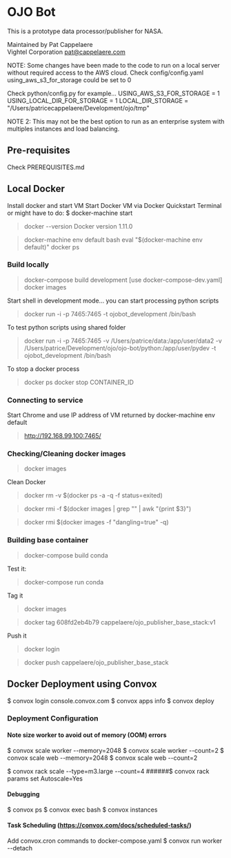 # OJO Bot

This is a prototype data processor/publisher for NASA. 

Maintained by Pat Cappelaere	
Vightel Corporation
pat@cappelaere.com

NOTE:  Some changes have been made to the code to run on a local server without required access to the AWS cloud.
Check config/config.yaml
using_aws_s3_for_storage could be set to 0

Check python/config.py for example...
USING_AWS_S3_FOR_STORAGE	= 1
USING_LOCAL_DIR_FOR_STORAGE	= 1
LOCAL_DIR_STORAGE			= "/Users/patricecappelaere/Development/ojo/tmp"

NOTE 2: This may not be the best option to run as an enterprise system with multiples instances and load balancing.

## Pre-requisites

Check PREREQUISITES.md

## Local Docker
Install docker and start VM
Start Docker VM via Docker Quickstart Terminal
or might have to do: $ docker-machine start

> docker --version
Docker version 1.11.0

> docker-machine env default
> bash
> eval "$(docker-machine env default)"
> docker ps

### Build locally
> docker-compose build development [use docker-compose-dev.yaml]
> docker images

Start shell in development mode... you can start processing python scripts
> docker run -i -p 7465:7465 -t ojobot_development /bin/bash

To test python scripts using shared folder
> docker run -i -p 7465:7465 -v /Users/patrice/data:/app/user/data2 -v /Users/patrice/Development/ojo/ojo-bot/python:/app/user/pydev -t ojobot_development  /bin/bash

To stop a docker process
> docker ps
> docker stop CONTAINER_ID

### Connecting to service
Start Chrome and use IP address of VM returned by docker-machine env default
> http://192.168.99.100:7465/

### Checking/Cleaning docker images
> docker images

Clean Docker
> docker rm -v $(docker ps -a -q -f status=exited)

> docker rmi -f $(docker images | grep "<none>" | awk "{print \$3}")
	
> docker rmi $(docker images -f "dangling=true" -q)

### Building base container
> docker-compose build conda

Test it:
> docker-compose run conda

Tag it
> docker images

> docker tag 608fd2eb4b79 cappelaere/ojo_publisher_base_stack:v1

Push it
> docker login

> docker push cappelaere/ojo_publisher_base_stack

## Docker Deployment using Convox
$ convox login console.convox.com
$ convox apps info
$ convox deploy

### Deployment Configuration
#### Note size worker to avoid out of memory (OOM) errors
$ convox scale worker --memory=2048
$ convox scale worker --count=2
$ convox scale web --memory=2048
$ convox scale web --count=2

$ convox rack scale --type=m3.large --count=4
######$ convox rack params set Autoscale=Yes

#### Debugging
$ convox ps
$ convox exec <ID> bash
$ convox instances
	
#### Task Scheduling (https://convox.com/docs/scheduled-tasks/)
Add convox.cron commands to docker-compose.yaml
$ convox run worker <command> --detach
	
